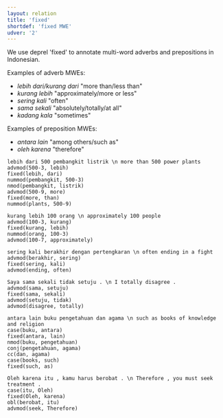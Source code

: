 ```yaml
---
layout: relation
title: 'fixed'
shortdef: 'fixed MWE'
udver: '2'
---
```


We use deprel 'fixed' to annotate multi-word adverbs and prepositions in Indonesian.

Examples of adverb MWEs:
* _lebih dari/kurang dari_ "more than/less than" 
* _kurang lebih_ "approximately/more or less"
* _sering kali_ "often"
* _sama sekali_ "absolutely/totally/at all"
* _kadang kala_ "sometimes"

Examples of preposition MWEs:

* _antara lain_ "among others/such as"
* _oleh karena_ "therefore"


~~~ sdparse
lebih dari 500 pembangkit listrik \n more than 500 power plants
advmod(500-3, lebih)
fixed(lebih, dari)
nummod(pembangkit, 500-3)
nmod(pembangkit, listrik)
advmod(500-9, more)
fixed(more, than)
nummod(plants, 500-9)
~~~

~~~ sdparse
kurang lebih 100 orang \n approximately 100 people
advmod(100-3, kurang)
fixed(kurang, lebih)
nummod(orang, 100-3)
advmod(100-7, approximately)
~~~

~~~ sdparse
sering kali berakhir dengan pertengkaran \n often ending in a fight
advmod(berakhir, sering)
fixed(sering, kali)
advmod(ending, often)
~~~

~~~ sdparse
Saya sama sekali tidak setuju . \n I totally disagree .
advmod(sama, setuju)
fixed(sama, sekali)
advmod(setuju, tidak)
advmod(disagree, totally)
~~~

~~~ sdparse
antara lain buku pengetahuan dan agama \n such as books of knowledge and religion
case(buku, antara)
fixed(antara, lain)
nmod(buku, pengetahuan)
conj(pengetahuan, agama)
cc(dan, agama)
case(books, such)
fixed(such, as)
~~~

~~~ sdparse
Oleh karena itu , kamu harus berobat . \n Therefore , you must seek treatment .
case(itu, Oleh)
fixed(Oleh, karena)
obl(berobat, itu)
advmod(seek, Therefore)
~~~
<!-- Interlanguage links updated Pá kvě 14 11:09:05 CEST 2021 -->

